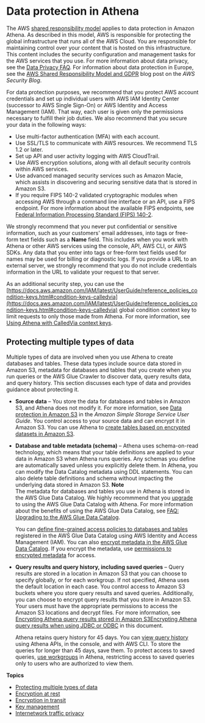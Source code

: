 # Data protection in Athena<a name="security-data-protection"></a>

The AWS [shared responsibility model](http://aws.amazon.com/compliance/shared-responsibility-model/) applies to data protection in Amazon Athena\. As described in this model, AWS is responsible for protecting the global infrastructure that runs all of the AWS Cloud\. You are responsible for maintaining control over your content that is hosted on this infrastructure\. This content includes the security configuration and management tasks for the AWS services that you use\. For more information about data privacy, see the [Data Privacy FAQ](http://aws.amazon.com/compliance/data-privacy-faq)\. For information about data protection in Europe, see the [AWS Shared Responsibility Model and GDPR](http://aws.amazon.com/blogs/security/the-aws-shared-responsibility-model-and-gdpr/) blog post on the *AWS Security Blog*\.

For data protection purposes, we recommend that you protect AWS account credentials and set up individual users with AWS IAM Identity Center \(successor to AWS Single Sign\-On\) or AWS Identity and Access Management \(IAM\)\. That way, each user is given only the permissions necessary to fulfill their job duties\. We also recommend that you secure your data in the following ways:
+ Use multi\-factor authentication \(MFA\) with each account\.
+ Use SSL/TLS to communicate with AWS resources\. We recommend TLS 1\.2 or later\.
+ Set up API and user activity logging with AWS CloudTrail\.
+ Use AWS encryption solutions, along with all default security controls within AWS services\.
+ Use advanced managed security services such as Amazon Macie, which assists in discovering and securing sensitive data that is stored in Amazon S3\.
+ If you require FIPS 140\-2 validated cryptographic modules when accessing AWS through a command line interface or an API, use a FIPS endpoint\. For more information about the available FIPS endpoints, see [Federal Information Processing Standard \(FIPS\) 140\-2](http://aws.amazon.com/compliance/fips/)\.

We strongly recommend that you never put confidential or sensitive information, such as your customers' email addresses, into tags or free\-form text fields such as a **Name** field\. This includes when you work with Athena or other AWS services using the console, API, AWS CLI, or AWS SDKs\. Any data that you enter into tags or free\-form text fields used for names may be used for billing or diagnostic logs\. If you provide a URL to an external server, we strongly recommend that you do not include credentials information in the URL to validate your request to that server\.

As an additional security step, you can use the [https://docs.aws.amazon.com/IAM/latest/UserGuide/reference_policies_condition-keys.html#condition-keys-calledvia](https://docs.aws.amazon.com/IAM/latest/UserGuide/reference_policies_condition-keys.html#condition-keys-calledvia) global condition context key to limit requests to only those made from Athena\. For more information, see [Using Athena with CalledVia context keys](security-iam-athena-calledvia.md)\.

## Protecting multiple types of data<a name="security-data-protection-types-of-data"></a>

Multiple types of data are involved when you use Athena to create databases and tables\. These data types include source data stored in Amazon S3, metadata for databases and tables that you create when you run queries or the AWS Glue Crawler to discover data, query results data, and query history\. This section discusses each type of data and provides guidance about protecting it\.
+ **Source data** – You store the data for databases and tables in Amazon S3, and Athena does not modify it\. For more information, see [Data protection in Amazon S3](https://docs.aws.amazon.com/AmazonS3/latest/dev/DataDurability.html) in the *Amazon Simple Storage Service User Guide*\. You control access to your source data and can encrypt it in Amazon S3\. You can use Athena to [create tables based on encrypted datasets in Amazon S3](creating-tables-based-on-encrypted-datasets-in-s3.md)\.
+ **Database and table metadata \(schema\)** – Athena uses schema\-on\-read technology, which means that your table definitions are applied to your data in Amazon S3 when Athena runs queries\. Any schemas you define are automatically saved unless you explicitly delete them\. In Athena, you can modify the Data Catalog metadata using DDL statements\. You can also delete table definitions and schema without impacting the underlying data stored in Amazon S3\. 
**Note**  
The metadata for databases and tables you use in Athena is stored in the AWS Glue Data Catalog\. We highly recommmend that you [upgrade](glue-upgrade.md) to using the AWS Glue Data Catalog with Athena\. For more information about the benefits of using the AWS Glue Data Catalog, see [FAQ: Upgrading to the AWS Glue Data Catalog](glue-faq.md)\.

  You can [define fine\-grained access policies to databases and tables](fine-grained-access-to-glue-resources.md) registered in the AWS Glue Data Catalog using AWS Identity and Access Management \(IAM\)\. You can also [encrypt metadata in the AWS Glue Data Catalog](https://docs.aws.amazon.com/glue/latest/dg/encrypt-glue-data-catalog.html)\. If you encrypt the metadata, use [permissions to encrypted metadata](encryption.md#glue-encryption) for access\.
+ **Query results and query history, including saved queries** – Query results are stored in a location in Amazon S3 that you can choose to specify globally, or for each workgroup\. If not specified, Athena uses the default location in each case\. You control access to Amazon S3 buckets where you store query results and saved queries\. Additionally, you can choose to encrypt query results that you store in Amazon S3\. Your users must have the appropriate permissions to access the Amazon S3 locations and decrypt files\. For more information, see [Encrypting Athena query results stored in Amazon S3Encrypting Athena query results when using JDBC or ODBC](encrypting-query-results-stored-in-s3.md) in this document\. 

  Athena retains query history for 45 days\. You can [ view query history](querying.md#queries-viewing-history) using Athena APIs, in the console, and with AWS CLI\. To store the queries for longer than 45 days, save them\. To protect access to saved queries, [use workgroups](workgroups.md) in Athena, restricting access to saved queries only to users who are authorized to view them\.

**Topics**
+ [Protecting multiple types of data](#security-data-protection-types-of-data)
+ [Encryption at rest](encryption.md)
+ [Encryption in transit](encryption-in-transit.md)
+ [Key management](key-management.md)
+ [Internetwork traffic privacy](internetwork-traffic-privacy.md)